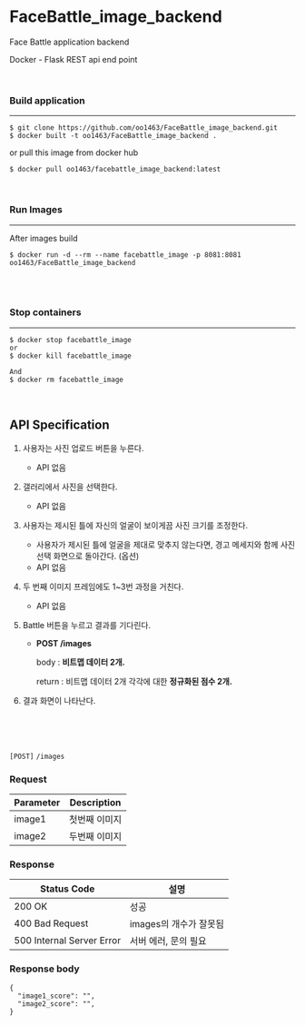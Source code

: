# FaceBattle_image_backend
Face Battle application backend

Docker - Flask REST api end point

<br>

### Build application

---

```buildoutcfg
$ git clone https://github.com/oo1463/FaceBattle_image_backend.git
$ docker built -t oo1463/FaceBattle_image_backend .
``` 

or pull this image from docker hub
```buildoutcfg
$ docker pull oo1463/facebattle_image_backend:latest
```

<br>

### Run Images

---

After images build
```buildoutcfg
$ docker run -d --rm --name facebattle_image -p 8081:8081 oo1463/FaceBattle_image_backend
```
<br>



<br>

### Stop containers

--- 
```buildoutcfg
$ docker stop facebattle_image
or
$ docker kill facebattle_image

And
$ docker rm facebattle_image
```

<br> 


## API Specification

1. 사용자는 사진 업로드 버튼을 누른다.
    - API 없음
2. 갤러리에서 사진을 선택한다.
    - API 없음
3. 사용자는 제시된 틀에 자신의 얼굴이 보이게끔 사진 크기를 조정한다.
    - 사용자가 제시된 틀에 얼굴을 제대로 맞추지 않는다면, 경고 메세지와 함께 사진 선택 화면으로 돌아간다. (옵션)
    - API 없음
4. 두 번째 이미지 프레임에도 1~3번 과정을 거친다.
    - API 없음
5. Battle 버튼을 누르고 결과를 기다린다.
    - **POST       /images**

        body : **비트맵 데이터 2개.**

        return : 비트맵 데이터 2개 각각에 대한 **정규화된 점수 2개.**

6. 결과 화면이 나타난다.


<br>
<br>
<br>


`[POST]` `/images`

### Request

Parameter | Description
-- | --
image1 | 첫번째 이미지
image2 | 두번째 이미지

### Response

Status Code | 설명
-- | --
200 OK | 성공
400 Bad Request | images의 개수가 잘못됨
500 Internal Server Error | 서버 에러, 문의 필요

### Response body

```
{
  "image1_score": "",
  "image2_score": "",
}
```
